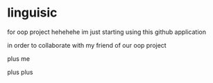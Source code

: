 # linguisic
for oop project
hehehehe
im just starting using this github application

in order to collaborate with my friend of our oop project

plus me

plus plus
